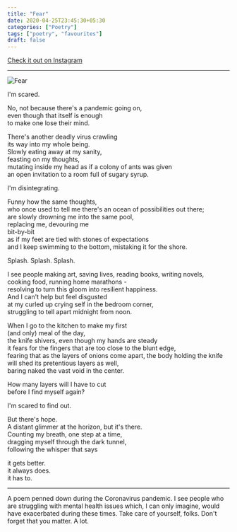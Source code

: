 ```yaml
---
title: "Fear"
date: 2020-04-25T23:45:30+05:30
categories: ["Poetry"]
tags: ["poetry", "favourites"]
draft: false
---
```


[Check it out on Instagram](https://www.instagram.com/p/B_Znc5AB_hK/)

-----------------------------

![Fear](/images/fear.webp "Fear")

I'm scared.

No, not because there's a pandemic going on,\
even though that itself is enough\
to make one lose their mind.

There's another deadly virus crawling\
its way into my whole being.\
Slowly eating away at my sanity,\
feasting on my thoughts,\
mutating inside my head as if a colony of ants was given\
an open invitation to a room full of sugary syrup.

I'm disintegrating.

Funny how the same thoughts,\
who once used to tell me there's an ocean of possibilities out there;\
are slowly drowning me into the same pool,\
replacing me, devouring me\
bit-by-bit\
as if my feet are tied with stones of expectations\
and I keep swimming to the bottom, mistaking it for the shore.

Splash. Splash. Splash.

I see people making art, saving lives, reading books, writing novels,\
cooking food, running home marathons -\
resolving to turn this gloom into resilient happiness.\
And I can't help but feel disgusted\
at my curled up crying self in the bedroom corner,\
struggling to tell apart midnight from noon.

When I go to the kitchen to make my first\
(and only) meal of the day,\
the knife shivers, even though my hands are steady\
it fears for the fingers that are too close to the blunt edge,\
fearing that as the layers of onions come apart,
the body holding the knife\
will shed its pretentious layers as well,\
baring naked the vast void in the center.

How many layers will I have to cut\
before I find myself again?

I'm scared to find out.

But there's hope.\
A distant glimmer at the horizon, but it's there.\
Counting my breath, one step at a time,\
dragging myself through the dark tunnel,\
following the whisper that says

it gets better.\
it always does.\
it has to.


-----------------------------------

A poem penned down during the Coronavirus pandemic. I see people who are struggling with mental health issues which, I can only imagine, would have exacerbated during these times. Take care of yourself, folks. Don't forget that you matter. A lot.
